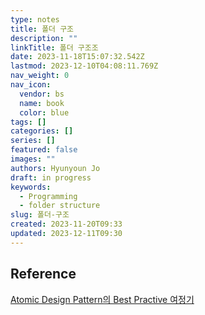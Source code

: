 ```yaml
---
type: notes
title: 폴더 구조
description: ""
linkTitle: 폴더 구조조
date: 2023-11-18T15:07:32.542Z
lastmod: 2023-12-10T04:08:11.769Z
nav_weight: 0
nav_icon:
  vendor: bs
  name: book
  color: blue
tags: []
categories: []
series: []
featured: false
images: ""
authors: Hyunyoun Jo
draft: in progress
keywords:
  - Programming
  - folder structure
slug: 폴더-구조
created: 2023-11-20T09:33
updated: 2023-12-11T09:30
---
```


## Reference

[Atomic Design Pattern의 Best Practive 여정기](https://yozm.wishket.com/magazine/detail/1531/)
